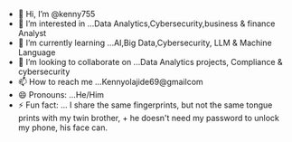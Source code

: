 - 👋 Hi, I’m @kenny755
- 👀 I’m interested in ...Data Analytics,Cybersecurity,business & finance Analyst
- 🌱 I’m currently learning ...AI,Big Data,Cybersecurity, LLM & Machine Language
- 💞️ I’m looking to collaborate on ...Data Analytics projects, Compliance & cybersecurity
- 📫 How to reach me ...Kennyolajide69@gmailcom
- 😄 Pronouns: ...He/Him
- ⚡ Fun fact: ... I share the same fingerprints, but not the same tongue prints with my twin brother, + he doesn't need my password to unlock my phone, his face can.

<!---
kenny755/kenny755 is a ✨ special ✨ repository because its `README.md` (this file) appears on your GitHub profile.
You can click the Preview link to take a look at your changes.
--->

